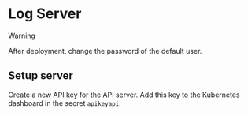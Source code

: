 # Log Server
> [!WARNING]  
> After deployment, change the password of the default user.

## Setup server
Create a new API key for the API server. Add this key to the Kubernetes dashboard in the secret `apikeyapi`.